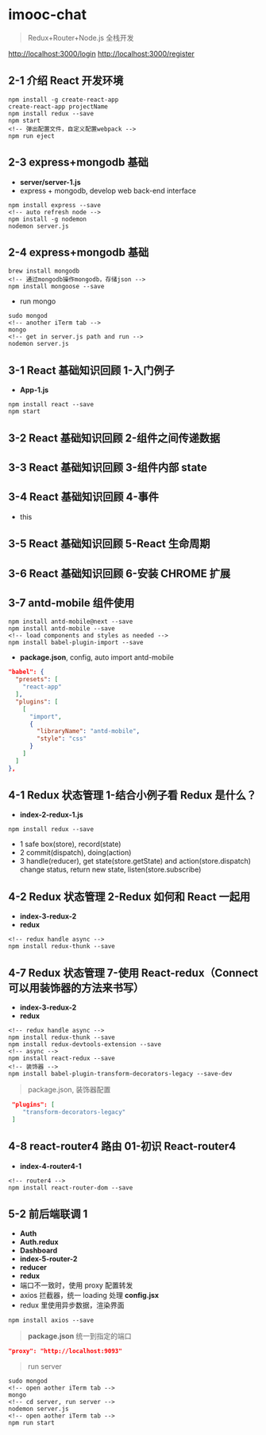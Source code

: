 # imooc-chat

> Redux+Router+Node.js 全栈开发

<http://localhost:3000/login>
<http://localhost:3000/register>

## 2-1 介绍 React 开发环境

```console
npm install -g create-react-app
create-react-app projectName
npm install redux --save
npm start
<!-- 弹出配置文件，自定义配置webpack -->
npm run eject
```

## 2-3 express+mongodb 基础

- **server/server-1.js**
- express + mongodb, develop web back-end interface

```console
npm install express --save
<!-- auto refresh node -->
npm install -g nodemon
nodemon server.js
```

## 2-4 express+mongodb 基础

```console
brew install mongodb
<!-- 通过mongodb操作mongodb，存储json -->
npm install mongoose --save
```

- run mongo

```console
sudo mongod
<!-- another iTerm tab -->
mongo
<!-- get in server.js path and run -->
nodemon server.js
```

## 3-1 React 基础知识回顾 1-入门例子

- **App-1.js**

```console
npm install react --save
npm start
```

## 3-2 React 基础知识回顾 2-组件之间传递数据

## 3-3 React 基础知识回顾 3-组件内部 state

## 3-4 React 基础知识回顾 4-事件

- this

## 3-5 React 基础知识回顾 5-React 生命周期

## 3-6 React 基础知识回顾 6-安装 CHROME 扩展

## 3-7 antd-mobile 组件使用

```console
npm install antd-mobile@next --save
npm install antd-mobile --save
<!-- load components and styles as needed -->
npm install babel-plugin-import --save
```

- **package.json**, config, auto import antd-mobile

```json
"babel": {
  "presets": [
    "react-app"
  ],
  "plugins": [
    [
      "import",
      {
        "libraryName": "antd-mobile",
        "style": "css"
      }
    ]
  ]
},
```

## 4-1 Redux 状态管理 1-结合小例子看 Redux 是什么？

- **index-2-redux-1.js**

```console
npm install redux --save
```

- 1 safe box(store), record(state)
- 2 commit(dispatch), doing(action)
- 3 handle(reducer), get state(store.getState) and action(store.dispatch) change status, return new state, listen(store.subscribe)

## 4-2 Redux 状态管理 2-Redux 如何和 React 一起用

- **index-3-redux-2**
- **redux**

```console
<!-- redux handle async -->
npm install redux-thunk --save
```

## 4-7 Redux 状态管理 7-使用 React-redux（Connect 可以用装饰器的方法来书写）

- **index-3-redux-2**
- **redux**

```console
<!-- redux handle async -->
npm install redux-thunk --save
npm install redux-devtools-extension --save
<!-- async -->
npm install react-redux --save
<!-- 装饰器 -->
npm install babel-plugin-transform-decorators-legacy --save-dev
```

> package.json, 装饰器配置

```json
 "plugins": [
    "transform-decorators-legacy"
 ]
```

## 4-8 react-router4 路由 01-初识 React-router4

- **index-4-router4-1**

```console
<!-- router4 -->
npm install react-router-dom --save
```

## 5-2 前后端联调 1

- **Auth**
- **Auth.redux**
- **Dashboard**
- **index-5-router-2**
- **reducer**
- **redux**
- 端口不一致时，使用 proxy 配置转发
- axios 拦截器，统一 loading 处理 **config.jsx**
- redux 里使用异步数据，渲染界面

```console
npm install axios --save
```

> **package.json** 统一到指定的端口

```json
"proxy": "http://localhost:9093"
```

> run server

```console
sudo mongod
<!-- open aother iTerm tab -->
mongo
<!-- cd server, run server -->
nodemon server.js
<!-- open aother iTerm tab -->
npm run start
```
